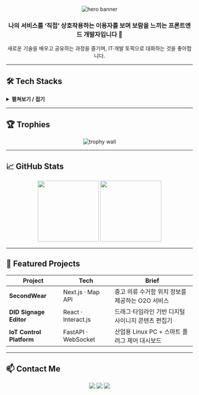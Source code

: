 <!-- 프로필 헤더 -->
<p align="center">
  <!-- Capsule-render: https://github.com/moozzx/capsule-render#readme -->
  <img src="https://capsule-render.vercel.app/api?type=waving&height=180&text=Full%20Stack%20Developer!&fontAlignY=35&fontSize=60&color=gradient&fontColor=ffffff&animation=twinkling" alt="hero banner"/>
</p>

<!-- About -->
<h3 align="center">나의 서비스를 ‘직접’ 상호작용하는 이용자를 보며 보람을 느끼는 프론트엔드 개발자입니다 👋</h3>

<div align="center">
  새로운 기술을 배우고 공유하는 과정을 즐기며, IT·개발 토픽으로 대화하는 것을 좋아합니다.
</div>

---

## 🛠 Tech Stacks
<details>
  <summary><b>펼쳐보기 / 접기</b></summary><br>

<p align="center">
  <img src="https://img.shields.io/badge/Amazon&nbsp;AWS-232F3E?style=for-the-badge&logo=amazonaws&logoColor=white"/>
  <img src="https://img.shields.io/badge/Node.js-339933?style=for-the-badge&logo=node.js&logoColor=white"/>
  <img src="https://img.shields.io/badge/React-61DAFB?style=for-the-badge&logo=react&logoColor=black"/>
  <img src="https://img.shields.io/badge/Redux-764ABC?style=for-the-badge&logo=redux&logoColor=white"/>
  <img src="https://img.shields.io/badge/Express-000000?style=for-the-badge&logo=express&logoColor=white"/><br/>
  <img src="https://img.shields.io/badge/JavaScript-F7DF1E?style=for-the-badge&logo=javascript&logoColor=black"/>
  <img src="https://img.shields.io/badge/TypeScript-3178C6?style=for-the-badge&logo=typescript&logoColor=white"/>
  <img src="https://img.shields.io/badge/TailwindCSS-38B2AC?style=for-the-badge&logo=tailwindcss&logoColor=white"/>
  <img src="https://img.shields.io/badge/MySQL-4479A1?style=for-the-badge&logo=mysql&logoColor=white"/>
  <img src="https://img.shields.io/badge/Figma-F24E1E?style=for-the-badge&logo=figma&logoColor=white"/>
</p>

</details>

---

## 🏆 Trophies
<p align="center">
  <img src="https://github-profile-trophy.vercel.app/?username=heimishs&theme=algolia&no-frame=true&margin-w=5" alt="trophy wall"/>
</p>

---

## 📈 GitHub Stats
<p align="center">
  <img src="https://github-readme-stats.vercel.app/api?username=heimishs&show_icons=true&theme=tokyonight&hide_border=true" height="165"/>
  <img src="https://github-readme-stats.vercel.app/api/top-langs/?username=heimishs&layout=compact&theme=tokyonight&hide_border=true" height="165"/>
</p>

---


## 💼 Featured Projects

| Project | Tech | Brief |
|---------|------|-------|
| **SecondWear** | Next.js · Map API | 중고 의류 수거함 위치 정보를 제공하는 O2O 서비스 |
| **DID Signage Editor** | React · Interact.js | 드래그·타임라인 기반 디지털 사이니지 콘텐츠 편집기 |
| **IoT Control Platform** | FastAPI · WebSocket | 산업용 Linux PC + 스마트 플러그 제어 대시보드 |

---

## 📫 Contact Me
<p align="center">
  <a href="https://frontdebug.tistory.com/"><img src="https://img.shields.io/badge/Tistory-000000?style=for-the-badge&logo=tistory&logoColor=white"/></a>
  <a href="mailto:heimishs@naver.com"><img src="https://img.shields.io/badge/Gmail-EA4335?style=for-the-badge&logo=gmail&logoColor=white"/></a>
  <a href="https://www.notion.so/Hi-I-m-Gyubin-1733450f936080bab625c8924f186192"><img src="https://img.shields.io/badge/Notion-000000?style=for-the-badge&logo=notion&logoColor=white"/></a>
</p>


